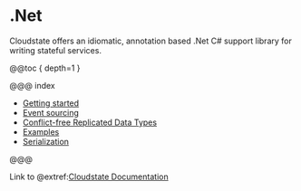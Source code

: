 # .Net

Cloudstate offers an idiomatic, annotation based .Net C# support library for writing stateful services.

@@toc { depth=1 }

@@@ index

* [Getting started](gettingstarted.md)
* [Event sourcing](eventsourced.md)
* [Conflict-free Replicated Data Types](crdt.md)
* [Examples](examples.md)
* [Serialization](serialization.md)

@@@

Link to @extref:[Cloudstate Documentation](cloudstate:index.html)